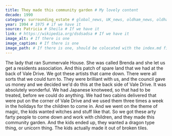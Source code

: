 ```yaml
---
title: They made this community garden # My lovely content
decade: 1990
category: surrounding_estate # global_news, UK_news, oldham_news, oldham_history, towers, surrounding_estate # Always exactly one category
year: 1994 # 1975 # if we have it
source: Patricia # Sheila # If we have it
link: # https://wikipedia.org/dsdsadsa # If we have it
image_alt: # If there is one
image_caption: # If there is one
image_path: # If there is one, should be colocated with the index.md file in the folder
---
```


The lady that ran Summervale House. She was called Brenda and she let us get a residents association. And this patch of spare land that we had at the back of Vale Drive. We got these artists that came down. There were all sorts that we could turn to. They were brilliant with us, and the council gave us money and we decided we'd do this at the back side of Vale Drive. It was absolutely wonderful. We had Japanese knotweed, so that had to be treated, before we could do anything. We had two cabins delivered that were put on the corner of Vale Drive and we used them three times a week in the holidays for the children to come in. And we went on the theme of magic, the kids wanted witches and stuff like that. So we got these arty farty people to come down and work with children, and they made this community garden. And the kids ended up, they wanted a dragon type thing, or unicorn thing. The kids actually made it out of broken tiles.